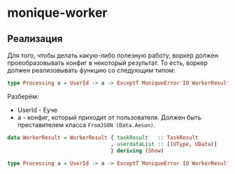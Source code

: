 # monique-worker

## Реализация

Для того, чтобы делать какую-либо полезную работу, воркер должен проеобразовывать конфиг в некоторый результат.
То есть, воркер должен реализовывать функцию со следующим типом:

``` haskell
type Processing a = UserId -> a -> ExceptT MoniqueError IO WorkerResult
```

Разберём:
  * UserId -  Еуче 
  * a - конфиг, который приходит от пользователя. Должен быть преставителем класса `FromJSON (Data.Aeson)`.

``` haskell
data WorkerResult = WorkerResult { taskResult   :: TaskResult
                                 , userdataList :: [(UType, UData)]
                                 } deriving (Show)

type Processing a = UserId -> a -> ExceptT MoniqueError IO WorkerResult
```


